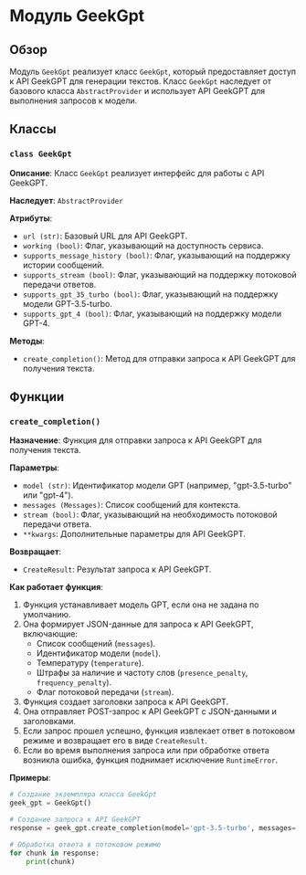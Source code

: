 # Модуль GeekGpt

## Обзор

Модуль `GeekGpt` реализует класс `GeekGpt`, который предоставляет доступ к API GeekGPT для генерации текстов. 
Класс `GeekGpt` наследует от базового класса `AbstractProvider` и использует API GeekGPT для выполнения запросов к модели.

## Классы

### `class GeekGpt`

**Описание**: Класс `GeekGpt` реализует интерфейс для работы с API GeekGPT.

**Наследует**: `AbstractProvider`

**Атрибуты**:

- `url (str)`: Базовый URL для API GeekGPT.
- `working (bool)`: Флаг, указывающий на доступность сервиса.
- `supports_message_history (bool)`: Флаг, указывающий на поддержку истории сообщений.
- `supports_stream (bool)`: Флаг, указывающий на поддержку потоковой передачи ответов.
- `supports_gpt_35_turbo (bool)`: Флаг, указывающий на поддержку модели GPT-3.5-turbo.
- `supports_gpt_4 (bool)`: Флаг, указывающий на поддержку модели GPT-4.

**Методы**:

- `create_completion()`: Метод для отправки запроса к API GeekGPT для получения текста.

## Функции

### `create_completion()`

**Назначение**: Функция для отправки запроса к API GeekGPT для получения текста.

**Параметры**:

- `model (str)`: Идентификатор модели GPT (например, "gpt-3.5-turbo" или "gpt-4").
- `messages (Messages)`: Список сообщений для контекста.
- `stream (bool)`: Флаг, указывающий на необходимость потоковой передачи ответа.
- `**kwargs`: Дополнительные параметры для API GeekGPT.

**Возвращает**:

- `CreateResult`: Результат запроса к API GeekGPT.

**Как работает функция**:

1. Функция устанавливает модель GPT, если она не задана по умолчанию.
2. Она формирует JSON-данные для запроса к API GeekGPT, включающие:
    - Список сообщений (`messages`).
    - Идентификатор модели (`model`).
    - Температуру (`temperature`).
    - Штрафы за наличие и частоту слов (`presence_penalty`, `frequency_penalty`).
    - Флаг потоковой передачи (`stream`).
3. Функция создает заголовки запроса к API GeekGPT.
4. Она отправляет POST-запрос к API GeekGPT с JSON-данными и заголовками.
5. Если запрос прошел успешно, функция извлекает ответ в потоковом режиме и возвращает его в виде `CreateResult`.
6. Если во время выполнения запроса или при обработке ответа возникла ошибка, функция поднимает исключение `RuntimeError`.

**Примеры**:

```python
# Создание экземпляра класса GeekGpt
geek_gpt = GeekGpt()

# Создание запроса к API GeekGPT
response = geek_gpt.create_completion(model='gpt-3.5-turbo', messages=[{'role': 'user', 'content': 'Привет!'}], stream=True)

# Обработка ответа в потоковом режиме
for chunk in response:
    print(chunk)
```
```markdown
